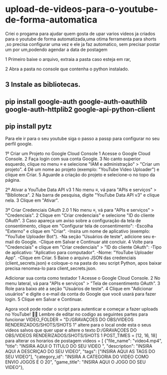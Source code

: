 # upload-de-videos-para-o-youtube-de-forma-automatica
Criei o progama para ajudar quem gosta de upar varios videos ja criados para o youtube de forma automatizada,uma otima ferramenta para shorts ,so precisa configurar uma vez e ele ja faz automatico, sem precisar postar um por um,podendo agendar a data de postagem

1 Primeiro baixe o arquivo, extraia a pasta caso esteja em rar,

2 Abra a pasta no console que contenha o python instalado.

3 Instale as bibliotecas.
------------------------------------------------------------------------------------------
pip install google-auth google-auth-oauthlib google-auth-httplib2 google-api-python-client
------------------------------------------------------------------------------------------
 pip install pytz
------------------------------------------------------------------------------------------
Para ele ir para o seu youtube siga o passo a passp para configurar no seu perfil google.

1º Criar um Projeto no Google Cloud Console
1 Acesse o Google Cloud Console.
2 Faça login com sua conta Google.
3 No canto superior esquerdo, clique no menu ≡ e selecione "IAM e administração" > "Criar um projeto".
4 Dê um nome ao projeto (exemplo: "YouTube Video Uploader") e clique em Criar.
5 Aguarde a criação do projeto e selecione-o no topo da página.

2º Ativar a YouTube Data API v3
1 No menu ≡, vá para "APIs e serviços" > "Biblioteca".
2 Na barra de pesquisa, digite "YouTube Data API v3" e clique nela.
3 Clique em "Ativar".

3º Criar Credenciais OAuth 2.0
1 No menu ≡, vá para "APIs e serviços" > "Credenciais".
2 Clique em "Criar credenciais" e selecione "ID do cliente OAuth".
3 Caso apareça um aviso sobre a configuração da tela de consentimento, clique em "Configurar tela de consentimento":
-Escolha "Externo" e clique em "Criar".
-Insira um nome de aplicativo (exemplo: "YouTube Uploader Bot").
-Na seção "Usuários de teste", adicione seu e-mail do Google.
-Clique em Salvar e Continuar até concluir.
4 Volte para "Credenciais" e clique em "Criar credenciais" > "ID do cliente OAuth":
-Tipo de aplicativo: "Aplicativo para computador".
-Nome: "YouTube Uploader App".
-Clique em Criar.
5 Baixe o arquivo JSON das credenciais (client_secrets.json) e coloque-o na pasta do seu script Python, apos baixar precisa renomea-lo para client_secrets.json.


Adicionar sua conta como testador
1 Acesse o Google Cloud Console.
2 No menu lateral, vá para "APIs e serviços" > "Tela de consentimento OAuth".
3 Role para baixo até a seção "Usuários de teste".
4 Clique em "Adicionar usuários" e digite o e-mail da conta do Google que você usará para fazer login.
5 Clique em Salvar e Continuar.

Agora você pode rodar o script para autenticar e começar a fazer uploads no YouTube! 🎥🚀
Lembre de editar no codigo as seguintes partes para funcionar
VIDEO_FOLDER = "D:/GRAVAÇOES DO OBS/VIDEOS RENDERIZADOS/SHOTS/SHOTS 1" altere para o local onde esta o seus videos salvos que quer upar e altere o texto D:/GRAVAÇOES DO OBS/VIDEOS RENDERIZADOS/SHOTS/SHOTS 1
POST_TIMES = [12, 16, 18] para alterar os horarios de postagem 
videos = [
    {"file_name": "video4.mp4", "title": "INSIRA AQUI O TITULO DO SEU VIDEO ", "description": "INSIRA AQUI A DESCRIÇAO DO SEU VIDEO", "tags": ["INSIRA AQUI AS TAGS DO SEU VIDEO"], "category_id": "INSIRA A CATEGORIA DO VIDEO COMO ENVIO JOGOS É O 20", "game_title": "INSIRA AQUI O JOGO DO SEU VIDEO"},

